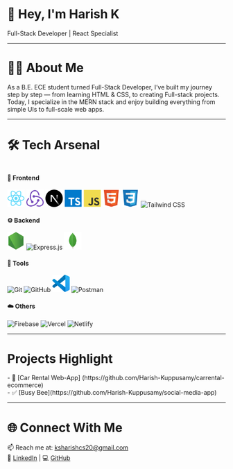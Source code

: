 # 👋 Hey, I'm Harish K  
 Full-Stack Developer | React Specialist
 <hr/>
<h1> 🧑‍💻 About Me</h1>

 As a B.E. ECE student turned Full-Stack Developer, I’ve built my journey step by step — from learning HTML & CSS, to creating Full-stack projects.
Today, I specialize in the MERN stack and enjoy building everything from simple UIs to full-scale web apps.
<hr/>
<h1>
🛠️ Tech Arsenal<h1/>

#### 🚀 Frontend  
<p align="left">
  <img src="https://raw.githubusercontent.com/devicons/devicon/master/icons/react/react-original.svg" alt="React" width="40" height="40"/>
  <img src="https://raw.githubusercontent.com/devicons/devicon/master/icons/redux/redux-original.svg" alt="Redux" width="40" height="40"/>
  <img src="https://raw.githubusercontent.com/devicons/devicon/master/icons/nextjs/nextjs-original.svg" alt="Next.js" width="40" height="40"/>
  <img src="https://raw.githubusercontent.com/devicons/devicon/master/icons/typescript/typescript-original.svg" alt="TypeScript" width="40" height="40"/>
  <img src="https://raw.githubusercontent.com/devicons/devicon/master/icons/javascript/javascript-original.svg" alt="JavaScript" width="40" height="40"/>
  <img src="https://raw.githubusercontent.com/devicons/devicon/master/icons/html5/html5-original.svg" alt="HTML" width="40" height="40"/>
  <img src="https://raw.githubusercontent.com/devicons/devicon/master/icons/css3/css3-original.svg" alt="CSS" width="40" height="40"/>
  <img src="https://www.vectorlogo.zone/logos/tailwindcss/tailwindcss-icon.svg" alt="Tailwind CSS" width="40" height="40"/>
</p>

#### ⚙️ Backend  
<p align="left">
  <img src="https://raw.githubusercontent.com/devicons/devicon/master/icons/nodejs/nodejs-original.svg" alt="Node.js" width="40" height="40"/>
    <img src="https://upload.wikimedia.org/wikipedia/commons/6/64/Expressjs.png" alt="Express.js" width="80" height="40"/>
  <img src="https://raw.githubusercontent.com/devicons/devicon/master/icons/mongodb/mongodb-original.svg" alt="MongoDB" width="40" height="40"/>
</p>

#### 🧰 Tools  
<p align="left">
  <img src="https://www.vectorlogo.zone/logos/git-scm/git-scm-icon.svg" alt="Git" width="40" height="40"/>
  <img src="https://raw.githubusercontent.com/rahulbanerjee26/githubAboutMeGenerator/main/icons/github.svg" alt="GitHub" width="40" height="40"/>
  <img src="https://raw.githubusercontent.com/devicons/devicon/master/icons/vscode/vscode-original.svg" alt="VS Code" width="40" height="40"/>
  <img src="https://www.vectorlogo.zone/logos/getpostman/getpostman-icon.svg" alt="Postman" width="40" height="40"/>
</p>

#### ☁️ Others  
<p align="left">
  <img src="https://www.vectorlogo.zone/logos/firebase/firebase-icon.svg" alt="Firebase" width="40" height="40"/>
<img src="https://www.vectorlogo.zone/logos/vercel/vercel-icon.svg" alt="Vercel" width="40" height="40"/>
  <img src="https://www.vectorlogo.zone/logos/netlify/netlify-icon.svg" alt="Netlify" width="40" height="40"/>
</p>

<hr/>
<h1>Projects Highlight</h1>
- 🧳 [Car Rental Web-App] (https://github.com/Harish-Kuppusamy/carrental-ecommerce)<br/>
- ✅ [Busy Bee](https://github.com/Harish-Kuppusamy/social-media-app)  

<hr/>

<h1>🌐 Connect With Me</h1>

📫 Reach me at: ksharishcs20@gmail.com  <br/>
💼 [LinkedIn](https://www.linkedin.com/in/harish-k-121735250/) | 💻 [GitHub](https://github.com/Harish-Kuppusamy)  

